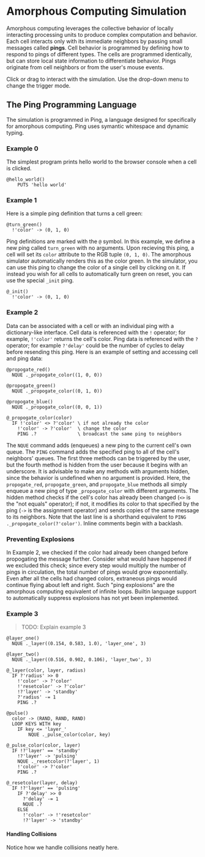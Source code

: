 # Amorphous Computing Simulation

Amorphous computing leverages the collective behavior of locally interacting processing units to produce complex computation and behavior. Each cell interacts only with its immediate neighbors by passing small messages called **pings**. Cell behavior is programmed by defining how to respond to pings of different types. The cells are programmed identically, but can store local state information to differentiate behavior. Pings originate from cell neighbors or from the user's mouse events.

Click or drag to interact with the simulation. Use the drop-down menu to change
the trigger mode.

## The Ping Programming Language

The simulation is programmed in Ping, a language designed for specifically for amorphous computing. Ping uses symantic whitespace and dynamic typing.

### Example 0

The simplest program prints hello world to the browser console when a cell is clicked.

```
@hello_world()
	PUTS 'hello world'
```

### Example 1

Here is a simple ping definition that turns a cell green:

```
@turn_green()
  !'color' -> (0, 1, 0)
```

Ping definitions are marked with the `@` symbol. In this example, we define a new ping called `turn_green` with no arguments. Upon recieving this ping, a cell will set its `color` attribute to the RGB tuple `(0, 1, 0)`. The amorphous simulator automatically renders this as the color green. In the simulator, you can use this ping to change the color of a single cell by clicking on it. If instead you wish for all cells to automatically turn green on reset, you can use the special `_init` ping.

```
@_init()
  !'color' -> (0, 1, 0)
```

### Example 2

Data can be associated with a cell or with an individual ping with a dictionary-like interface. Cell data is referenced with the `!` operator; for example, `!'color'` returns the cell's color. Ping data is referenced with the `?` operator; for example `?'delay'` could be the number of cycles to delay before resending this ping. Here is an example of setting and accessing cell and ping data:

```
@propogate_red()
  NQUE ._propogate_color((1, 0, 0))

@propogate_green()
  NQUE ._propogate_color((0, 1, 0))

@propogate_blue()
  NQUE ._propogate_color((0, 0, 1))

@_propogate_color(color)
  IF !'color' <> ?'color' \ if not already the color
    !'color' -> ?'color'  \ change the color
    PING .?               \ broadcast the same ping to neighbors
```

The `NQUE` command adds (enqueues) a new ping to the current cell's own queue. The `PING` command adds the specified ping to all of the cell's neighbors' queues. The first three methods can be triggered by the user, but the fourth method is hidden from the user because it begins with an underscore. It is advisable to make any methods with arguments hidden, since the behavior is undefined when no argument is provided. Here, the `propogate_red`, `propogate_green`, and `propogate_blue` methods all simply enqueue a new ping of type `_propogate_color` with different arguments. The hidden method checks if the cell's color has already been changed (`<>` is the "not equals" operator); if not, it modifies its color to that specified by the ping (`->` is the assignment operator) and sends copies of the same message to its neighbors. Note that the last line is a shorthand equivalent to `PING ._propogate_color(?'color')`. Inline comments begin with a backlash.


### Preventing Explosions

In Example 2, we checked if the color had already been changed before propogating the message further. Consider what would have happened if we excluded this check; since every step would multiply the number of pings in circulation, the total number of pings would grow exponentially. Even after all the cells had changed colors, extraneous pings would continue flying about left and right. Such "ping explosions" are the amorphous computing equivalent of infinite loops. Builtin language support to automatically suppress explosions has not yet been implemented.


### Example 3

> TODO: Explain example 3

```
@layer_one()
  NQUE ._layer((0.154, 0.583, 1.0), 'layer_one', 3)

@layer_two()
  NQUE ._layer((0.516, 0.902, 0.106), 'layer_two', 3)

@_layer(color, layer, radius)
  IF ?'radius' >> 0
    !'color' -> ?'color'
    !'resetcolor' -> ?'color'
    !?'layer' -> 'standby'
    ?'radius' -= 1
    PING .?

@pulse()
  color -> (RAND, RAND, RAND)
  LOOP KEYS WITH key
    IF key <= 'layer_'
  		NQUE ._pulse_color(color, key)

@_pulse_color(color, layer)
  IF !?'layer' == 'standby'
    !?'layer' -> 'pulsing'
    NQUE ._resetcolor(?'layer', 1)
    !'color' -> ?'color'
    PING .?

@_resetcolor(layer, delay)
  IF !?'layer' == 'pulsing'
    IF ?'delay' >> 0
      ?'delay' -= 1
      NQUE .?
    ELSE
      !'color' -> !'resetcolor'
      !?'layer' -> 'standby'
```


#### Handling Collisions

Notice how we handle collisions neatly here.

